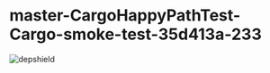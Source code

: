# master-CargoHappyPathTest-Cargo-smoke-test-35d413a-233

![depshield](https://depshield.sonatype.org/badges/depshield-prod/master-CargoHappyPathTest-Cargo-smoke-test-35d413a-233/depshield.svg)